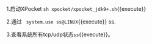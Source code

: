 
1.启动XPocket
`sh xpocket/xpocket_jdk9+.sh`{{execute}}

2.通过 ` system.use ss@LINUX`{{execute}} ss.

3.查看系统所有tcp/udp状态`ss`{{execute}}。

